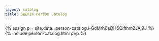 ```yaml
---
layout: catalog
title: SWERIK Person Catalog
---
```

{% assign p = site.data._person-catalog.i-GdMrh6eDH6Qifthm2JAj9J %}
{% include person-catalog.html p=p %}

